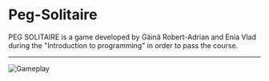 # Peg-Solitaire
PEG SOLITAIRE is a game developed by Găină Robert-Adrian and Enia Vlad during the "Introduction to programming" in order to pass the course.  

--------------------------------------------------------------------------------------------
![Gameplay](https://github.com/robertadriang/Peg-Solitaire/blob/master/PEG%20SOLITAIRE.png)
